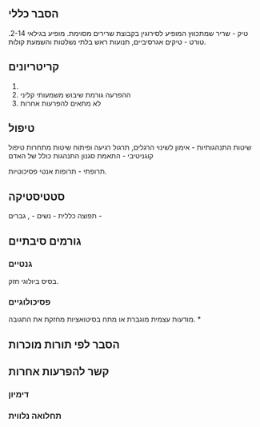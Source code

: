 
## הסבר כללי 
טיק - שריר שמתכווץ המופיע לסירוגין בקבוצת שרירים מסוימת. מופיע בגילאי 2-14.
טורט - טיקים אגרסיביים, תנועות ראש בלתי נשלטות והשמעת קולות.

## קריטריונים
1. 
2. ההפרעה גורמת שיבוש משמעותי קליני
3. לא מתאים להפרעות אחרות
## טיפול
שיטות התנהגותיות - אימון לשינוי הרגלים, תרגול רגיעה ופיתוח שיטות מתחרות
טיפול קוגניטיבי - התאמת סגנון התנהגות כולל של האדם

תרופתי - תרופות אנטי פסיכוטיות.
## סטטיסטיקה
תפוצה כללית - 
נשים - , גברים - 
## גורמים סיבתיים
### גנטיים
בסיס ביולוגי חזק.
### פסיכולוגיים
מודעות עצמית מוגברת או מתח בסיטואציות מחזקת את התגובה.
* 
## הסבר לפי תורות מוכרות


## קשר להפרעות אחרות

### דימיון
### תחלואה נלווית
